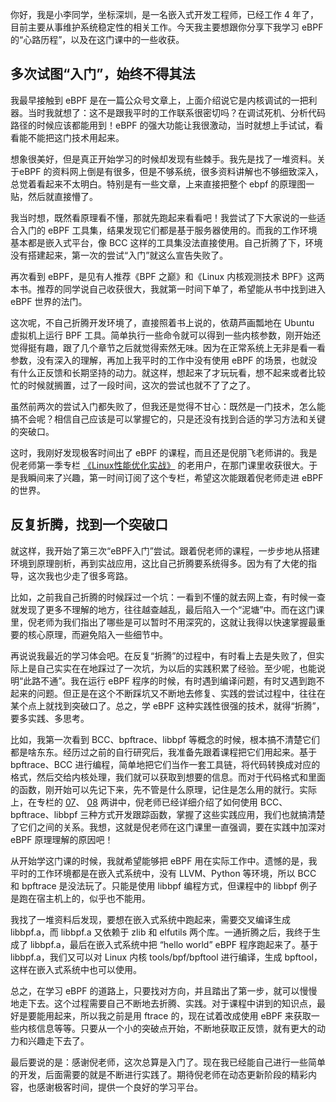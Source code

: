 你好，我是小李同学，坐标深圳，是一名嵌入式开发工程师，已经工作 4 年了，目前主要从事维护系统稳定性的相关工作。今天我主要想跟你分享下我学习 eBPF 的“心路历程”，以及在这门课中的一些收获。

## 多次试图“入门”，始终不得其法

我最早接触到 eBPF 是在一篇公众号文章上，上面介绍说它是内核调试的一把利器。当时我就想了：这不是跟我平时的工作联系很密切吗？在调试死机、分析代码路径的时候应该都能用到！eBPF 的强大功能让我很激动，当时就想上手试试，看看能不能把这门技术用起来。

想象很美好，但是真正开始学习的时候却发现有些棘手。我先是找了一堆资料。关于eBPF 的资料网上倒是有很多，但是不够系统，很多资料讲解也不够细致深入，总觉着看起来不太明白。特别是有一些文章，上来直接把整个 ebpf 的原理图一贴，然后就直接懵了。

我当时想，既然看原理看不懂，那就先跑起来看看吧！我尝试了下大家说的一些适合入门的 eBPF 工具集，结果发现它们都是基于服务器使用的。而我的工作环境基本都是嵌入式平台，像 BCC 这样的工具集没法直接使用。自己折腾了下，环境没有搭建起来，第一次的尝试“入门”就这么宣告失败了。

再次看到 eBPF，是见有人推荐《BPF 之巅》和《Linux 内核观测技术 BPF》这两本书。推荐的同学说自己收获很大，我就第一时间下单了，希望能从书中找到进入 eBPF 世界的法门。

这次呢，不自己折腾开发环境了，直接照着书上说的，依葫芦画瓢地在 Ubuntu 虚拟机上运行 BPF 工具。简单执行一些命令就可以得到一些内核参数，刚开始还觉得挺有趣，跟了几个章节之后就觉得索然无味。因为在正常系统上无非是看一看参数，没有深入的理解，再加上我平时的工作中没有使用 eBPF 的场景，也就没有什么正反馈和长期坚持的动力。就这样，想起来了才玩玩看，想不起来或者比较忙的时候就搁置，过了一段时间，这次的尝试也就不了了之了。

虽然前两次的尝试入门都失败了，但我还是觉得不甘心：既然是一门技术，怎么能搞不会呢？相信自己应该是可以掌握它的，只是还没有找到合适的学习方法和关键的突破口。

这时，我刚好发现极客时间出了 eBPF 的课程，而且还是倪朋飞老师讲的。我是倪老师第一季专栏 [《Linux性能优化实战》](https://time.geekbang.org/column/intro/100020901) 的老用户，在那门课里收获很大。于是我瞬间来了兴趣，第一时间订阅了这个专栏，希望这次能跟着倪老师走进 eBPF 的世界。

## 反复折腾，找到一个突破口

就这样，我开始了第三次“eBPF入门”尝试。跟着倪老师的课程，一步步地从搭建环境到原理剖析，再到实战应用，这比自己折腾要系统得多。因为有了大佬的指导，这次我也少走了很多弯路。

比如，之前我自己折腾的时候踩过一个坑：一看到不懂的就去网上查，有时候一查就发现了更多不理解的地方，往往越查越乱，最后陷入一个“泥塘”中。而在这门课里，倪老师为我们指出了哪些是可以暂时不用深究的，这就让我得以快速掌握最重要的核心原理，而避免陷入一些细节中。

再说说我最近的学习体会吧。在反复“折腾”的过程中，有时看上去是失败了，但实际上是自己实实在在地踩过了一次坑，为以后的实践积累了经验。至少呢，也能说明“此路不通”。我在运行 eBPF 程序的时候，有时遇到编译问题，有时又遇到跑不起来的问题。但正是在这个不断踩坑又不断地去修复、实践的尝试过程中，往往在某个点上就找到突破口了。总之，学 eBPF 这种实践性很强的技术，就得“折腾”，要多实践、多思考。

比如，我第一次看到 BCC、bpftrace、libbpf 等概念的时候，根本搞不清楚它们都是啥东东。经历过之前的自行研究后，我准备先跟着课程把它们用起来。基于 bpftrace、BCC 进行编程，简单地把它们当作一套工具链，将代码转换成对应的格式，然后交给内核处理，我们就可以获取到想要的信息。而对于代码格式和里面的函数，刚开始可以先记下来，先不管是什么原理，记住是怎么用的就行。实际上，在专栏的 [07](https://time.geekbang.org/column/article/484207)、 [08](https://time.geekbang.org/column/article/484372) 两讲中，倪老师已经详细介绍了如何使用 BCC、bpftrace、libbpf 三种方式开发跟踪函数，掌握了这些实践应用，我们也就搞清楚了它们之间的关系。我想，这就是倪老师在这门课里一直强调，要在实践中加深对 eBPF 原理理解的原因吧！

从开始学这门课的时候，我就希望能够把 eBPF 用在实际工作中。遗憾的是，我平时的工作环境都是在嵌入式系统中，没有 LLVM、Python 等环境，所以 BCC 和 bpftrace 是没法玩了。只能是使用 libbpf 编程方式，但课程中的 libbpf 例子是跑在宿主机上的，似乎也不能用。

我找了一堆资料后发现，要想在嵌入式系统中跑起来，需要交叉编译生成 libbpf.a，而 libbpf.a 又依赖于 zlib 和 elfutils 两个库。一通折腾之后，我终于生成了 libbpf.a，最后在嵌入式系统中把 “hello world” eBPF 程序跑起来了。基于 libbpf.a，我们又可以对 Linux 内核 tools/bpf/bpftool 进行编译，生成 bpftool，这样在嵌入式系统中也可以使用。

总之，在学习 eBPF 的道路上，只要找对方向，并且踏出了第一步，就可以慢慢地走下去。这个过程需要自己不断地去折腾、实践。对于课程中讲到的知识点，最好是要能用起来，所以我之前是用 ftrace 的，现在试着改成使用 eBPF 来获取一些内核信息等等。只要从一个小的突破点开始，不断地获取正反馈，就有更大的动力和兴趣走下去了。

最后要说的是：感谢倪老师，这次总算是入门了。现在我已经能自己进行一些简单的开发，后面需要的就是不断进行实践了。期待倪老师在动态更新阶段的精彩内容，也感谢极客时间，提供一个良好的学习平台。